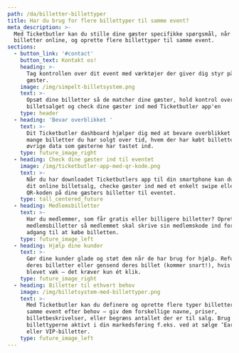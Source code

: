 ```yaml
---
path: /da/billetter-billettyper
title: Har du brug for flere billettyper til samme event?
meta_description: >-
  Med Ticketbutler kan du stille dine gæster specifikke spørgsmål, når du sælger
  billetter online, og oprette flere billettyper til samme event. 
sections:
  - button_link: '#contact'
    button_text: Kontakt os!
    heading: >-
      Tag kontrollen over dit event med værktøjer der giver dig styr på dine
      gæster.
    image: /img/simpelt-billetsystem.png
    text: >-
      Opsæt dine billetter så de matcher dine gæster, hold kontrol over
      billetsalget og check dine gæster ind med Ticketbutler app'en
    type: header
  - heading: 'Bevar overblikket '
    text: >-
      Dit Ticketbutler dashboard hjælper dig med at bevare overblikket over hvor
      mange billetter du har solgt over tid, hvem der har købt billetter og den
      øvrige data som gæsterne har tastet ind. 
    type: future_image_right
  - heading: Check dine gæster ind til eventet
    image: /img/ticketbutler-app-med-qr-kode.png
    text: >-
      Når du har downloadet Ticketbutlers app til din smartphone kan du følge
      dit online billetsalg, checke gæster ind med et enkelt swipe eller scanne
      QR-koden på dine gæsters billetter til eventet.
    type: tall_centered_future
  - heading: Medlemsbilletter
    text: >-
      Har du medlemmer, som får gratis eller billigere billetter? Opret
      medlemsbilletter så medlemmet skal skrive sin medlemskode ind for at få
      adgang til at købe billetten.
    type: future_image_left
  - heading: Hjælp dine kunder
    text: >-
      Gør dine kunder glade og støt dem når de har brug for hjælp. Refundér
      deres billetter eller gensend deres billet (kommer snart!), hvis den er
      blevet væk – det kræver kun ét klik.  
    type: future_image_right
  - heading: Billetter til ethvert behov
    image: /img/billetsystem-med-billettyper.png
    text: >-
      Med Ticketbutler kan du definere og oprette flere typer billetter til
      samme event efter behov – giv dem forskellige navne, priser,
      billetbeskrivelser, eller begræns antallet der er til salg. Brug
      billettyperne aktivt i din markedsføring f.eks. ved at sælge ‘Early bird’-
      eller VIP-billetter.
    type: future_image_left
---
```


